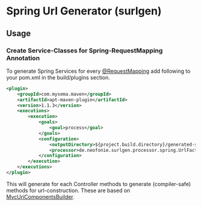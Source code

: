 # Spring Url Generator (surlgen)

## Usage

### Create Service-Classes for Spring-RequestMapping Annotation 

To generate Spring Services for every [@RequestMapping](http://docs.spring.io/spring/docs/current/javadoc-api/org/springframework/web/bind/annotation/RequestMapping.html) 
add following to your pom.xml in the build/plugins section.

```XML
<plugin>
    <groupId>com.mysema.maven</groupId>
    <artifactId>apt-maven-plugin</artifactId>
    <version>1.1.3</version>
    <executions>
        <execution>
            <goals>
                <goal>process</goal>
            </goals>
            <configuration>
                <outputDirectory>${project.build.directory}/generated-sources/surlgen</outputDirectory>
                <processor>de.neofonie.surlgen.processor.spring.UrlFactoryServiceGenerator</processor>
            </configuration>
        </execution>
    </executions>
</plugin>
```

This will generate for each Controller methods to generate (compiler-safe) methods for url-construction. 
These are based on [MvcUriComponentsBuilder](http://docs.spring.io/spring/docs/current/javadoc-api/org/springframework/web/servlet/mvc/method/annotation/MvcUriComponentsBuilder.html).